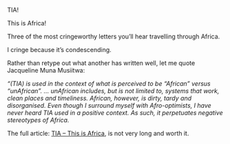 TIA!

This is Africa!

Three of the most cringeworthy letters you’ll hear travelling through Africa.

I cringe because it’s condescending.

Rather than retype out what another has written well, let me quote Jacqueline Muna Musiitwa:

*“(TIA) is used in the context of what is perceived to be “African” versus “unAfrican”. … unAfrican includes, but is not limited to, systems that work, clean places and timeliness. African, however, is dirty, tardy and disorganised. Even though I surround myself with Afro-optimists, I have never heard TIA used in a positive context. As such, it perpetuates negative stereotypes of Africa.*

The full article: [TIA – This is Africa](http://www.thoughtleader.co.za/archbishoptutufellows/2011/09/27/tia-this-is-africa/), is not very long and worth it.